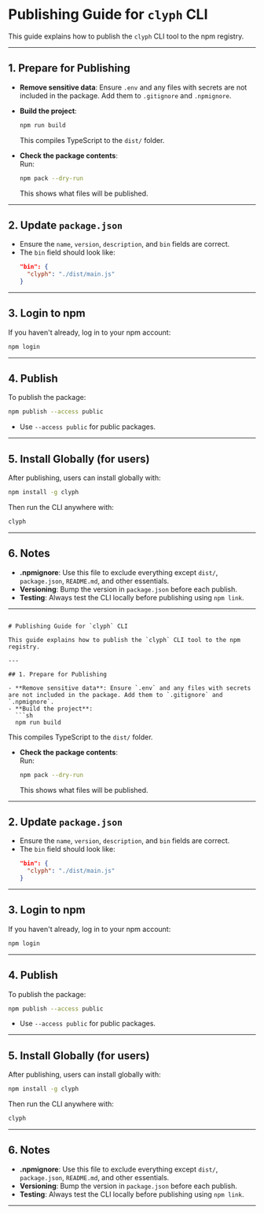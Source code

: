 # Publishing Guide for `clyph` CLI

This guide explains how to publish the `clyph` CLI tool to the npm registry.

---

## 1. Prepare for Publishing

- **Remove sensitive data**: Ensure `.env` and any files with secrets are not included in the package. Add them to `.gitignore` and `.npmignore`.
- **Build the project**:  
  ```sh
  npm run build
  ```
  This compiles TypeScript to the `dist/` folder.

- **Check the package contents**:  
  Run:
  ```sh
  npm pack --dry-run
  ```
  This shows what files will be published.

---

## 2. Update `package.json`

- Ensure the `name`, `version`, `description`, and `bin` fields are correct.
- The `bin` field should look like:
  ```json
  "bin": {
    "clyph": "./dist/main.js"
  }
  ```

---

## 3. Login to npm

If you haven't already, log in to your npm account:
```sh
npm login
```

---

## 4. Publish

To publish the package:
```sh
npm publish --access public
```
- Use `--access public` for public packages.

---

## 5. Install Globally (for users)

After publishing, users can install globally with:
```sh
npm install -g clyph
```
Then run the CLI anywhere with:
```sh
clyph
```

---

## 6. Notes

- **.npmignore**: Use this file to exclude everything except `dist/`, `package.json`, `README.md`, and other essentials.
- **Versioning**: Bump the version in `package.json` before each publish.
- **Testing**: Always test the CLI locally before publishing using `npm link`.

---
```<!-- filepath: /Users/fedwi/Documents/2025 Varias/ChatCLI/DEV_README.md -->

# Publishing Guide for `clyph` CLI

This guide explains how to publish the `clyph` CLI tool to the npm registry.

---

## 1. Prepare for Publishing

- **Remove sensitive data**: Ensure `.env` and any files with secrets are not included in the package. Add them to `.gitignore` and `.npmignore`.
- **Build the project**:  
  ```sh
  npm run build
  ```
  This compiles TypeScript to the `dist/` folder.

- **Check the package contents**:  
  Run:
  ```sh
  npm pack --dry-run
  ```
  This shows what files will be published.

---

## 2. Update `package.json`

- Ensure the `name`, `version`, `description`, and `bin` fields are correct.
- The `bin` field should look like:
  ```json
  "bin": {
    "clyph": "./dist/main.js"
  }
  ```

---

## 3. Login to npm

If you haven't already, log in to your npm account:
```sh
npm login
```

---

## 4. Publish

To publish the package:
```sh
npm publish --access public
```
- Use `--access public` for public packages.

---

## 5. Install Globally (for users)

After publishing, users can install globally with:
```sh
npm install -g clyph
```
Then run the CLI anywhere with:
```sh
clyph
```

---

## 6. Notes

- **.npmignore**: Use this file to exclude everything except `dist/`, `package.json`, `README.md`, and other essentials.
- **Versioning**: Bump the version in `package.json` before each publish.
- **Testing**: Always test the CLI locally before publishing using `npm link`.

---